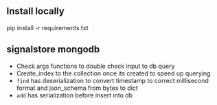 ## Install locally

pip install -r requirements.txt

## signalstore mongodb
- Check args functions to double check input to db query
- Create_index to the collection once its created to speed up querying
- `find` has deserialization to convert timestamp to correct millisecond format and json_schema from bytes to dict
- `add` has serialization before insert into db